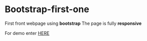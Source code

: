 # Bootstrap-first-one
First front webpage using <b>bootstrap</b>
The page is fully <b>responsive</b>

For demo enter <a href="https://dorcami.github.io/Bootstrap-first-one/"> HERE </a>

